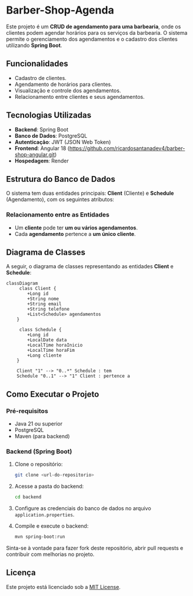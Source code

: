 # Barber-Shop-Agenda

Este projeto é um **CRUD de agendamento para uma barbearia**, onde os clientes podem agendar horários para os serviços da barbearia. O sistema permite o gerenciamento dos agendamentos e o cadastro dos clientes utilizando **Spring Boot**.

## Funcionalidades

- Cadastro de clientes.
- Agendamento de horários para clientes.
- Visualização e controle dos agendamentos.
- Relacionamento entre clientes e seus agendamentos.

## Tecnologias Utilizadas

- **Backend**: Spring Boot
- **Banco de Dados**: PostgreSQL
- **Autenticação**: JWT (JSON Web Token)
- **Frontend**: Angular 18 (https://github.com/ricardosantanadev4/barber-shop-angular.git)
- **Hospedagem**: Render

## Estrutura do Banco de Dados

O sistema tem duas entidades principais: **Client** (Cliente) e **Schedule** (Agendamento), com os seguintes atributos:

### Relacionamento entre as Entidades

- Um **cliente** pode ter **um ou vários agendamentos**.
- Cada **agendamento** pertence a **um único cliente**.

## Diagrama de Classes

A seguir, o diagrama de classes representando as entidades **Client** e **Schedule**:

```mermaid
classDiagram
     class Client {
        +Long id
        +String nome
        +String email
        +String telefone
        +List<Schedule> agendamentos
    }

     class Schedule {
        +Long id
        +LocalDate data
        +LocalTime horaInicio
        +LocalTime horaFim
        +Long cliente
    }

    Client "1" --> "0..*" Schedule : tem
    Schedule "0..1" --> "1" Client : pertence a
```

## Como Executar o Projeto


### Pré-requisitos

- Java 21 ou superior
- PostgreSQL
- Maven (para backend)

### Backend (Spring Boot)

1. Clone o repositório:
   ```bash
   git clone <url-do-repositorio>
   ```

2. Acesse a pasta do backend:
   ```bash
   cd backend
   ```

3. Configure as credenciais do banco de dados no arquivo `application.properties`.

4. Compile e execute o backend:
   ```bash
   mvn spring-boot:run
   ```

Sinta-se à vontade para fazer fork deste repositório, abrir pull requests e contribuir com melhorias no projeto.

## Licença

Este projeto está licenciado sob a [MIT License](LICENSE).

